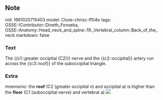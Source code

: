 ## Note
nid: 1661020715403
model: Cloze-chrisc-ff04e
tags: GSSE::!Contributor::Dineth_Fonseka, GSSE::Anatomy::Head_neck_and_spine::19._Vertebral_column::Back_of_the_neck
markdown: false

### Text
<div>
  The {{c1::greater occipital (C2)}} nerve and the
  {{c2::occipital}} artery run across the {{c3::roof}} of the
  suboccipital triangle.
</div>

### Extra
mnemonic: the <b>roof</b> (C2 (greater occipital n) and occipital
a) is higher than the <b>floor</b> (C1 (suboccipital nerve) and
vertebral a) <img src= 
"paste-48b743cf83762efa71b7ebe3cac956d2fffa59a4.jpg">
